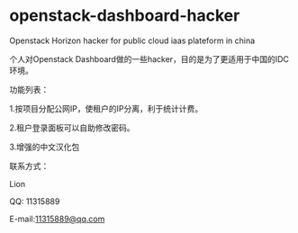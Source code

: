 openstack-dashboard-hacker
==========================

Openstack Horizon hacker for public cloud iaas plateform in china

个人对Openstack Dashboard做的一些hacker，目的是为了更适用于中国的IDC环境。

功能列表：

1.按项目分配公网IP，使租户的IP分离，利于统计计费。

2.租户登录面板可以自助修改密码。

3.增强的中文汉化包

联系方式：

Lion

QQ: 11315889

E-mail:11315889@qq.com